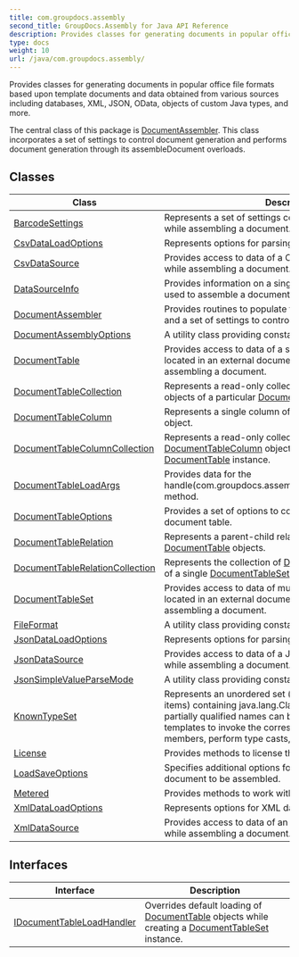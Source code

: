 ```yaml
---
title: com.groupdocs.assembly
second_title: GroupDocs.Assembly for Java API Reference
description: Provides classes for generating documents in popular office file formats based upon template documents and data obtained from various sources including databases XML JSON OData objects of custom Java types and more.
type: docs
weight: 10
url: /java/com.groupdocs.assembly/
---
```


Provides classes for generating documents in popular office file formats based upon template documents and data obtained from various sources including databases, XML, JSON, OData, objects of custom Java types, and more.

The central class of this package is [DocumentAssembler](../../com.groupdocs.assembly/documentassembler). This class incorporates a set of settings to control document generation and performs document generation through its  assembleDocument  overloads.


## Classes

| Class | Description |
| --- | --- |
| [BarcodeSettings](../com.groupdocs.assembly/barcodesettings) | Represents a set of settings controlling barcode generation while assembling a document. |
| [CsvDataLoadOptions](../com.groupdocs.assembly/csvdataloadoptions) | Represents options for parsing CSV data. |
| [CsvDataSource](../com.groupdocs.assembly/csvdatasource) | Provides access to data of a CSV file or stream to be used while assembling a document. |
| [DataSourceInfo](../com.groupdocs.assembly/datasourceinfo) | Provides information on a single data source object to be used to assemble a document from a template. |
| [DocumentAssembler](../com.groupdocs.assembly/documentassembler) | Provides routines to populate template documents with data and a set of settings to control these routines. |
| [DocumentAssemblyOptions](../com.groupdocs.assembly/documentassemblyoptions) | A utility class providing constants. |
| [DocumentTable](../com.groupdocs.assembly/documenttable) | Provides access to data of a single table (or spreadsheet) located in an external document to be used while assembling a document. |
| [DocumentTableCollection](../com.groupdocs.assembly/documenttablecollection) | Represents a read-only collection of [DocumentTable](../com.groupdocs.assembly/documenttable) objects of a particular [DocumentTableSet](../com.groupdocs.assembly/documenttableset) instance. |
| [DocumentTableColumn](../com.groupdocs.assembly/documenttablecolumn) | Represents a single column of a particular [DocumentTable](../com.groupdocs.assembly/documenttable) object. |
| [DocumentTableColumnCollection](../com.groupdocs.assembly/documenttablecolumncollection) | Represents a read-only collection of [DocumentTableColumn](../com.groupdocs.assembly/documenttablecolumn) objects of a particular [DocumentTable](../com.groupdocs.assembly/documenttable) instance. |
| [DocumentTableLoadArgs](../com.groupdocs.assembly/documenttableloadargs) | Provides data for the handle(com.groupdocs.assembly.DocumentTableLoadArgs) method. |
| [DocumentTableOptions](../com.groupdocs.assembly/documenttableoptions) | Provides a set of options to control extraction of data from a document table. |
| [DocumentTableRelation](../com.groupdocs.assembly/documenttablerelation) | Represents a parent-child relationship between two [DocumentTable](../com.groupdocs.assembly/documenttable) objects. |
| [DocumentTableRelationCollection](../com.groupdocs.assembly/documenttablerelationcollection) | Represents the collection of [DocumentTableRelation](../com.groupdocs.assembly/documenttablerelation) objects of a single [DocumentTableSet](../com.groupdocs.assembly/documenttableset) instance. |
| [DocumentTableSet](../com.groupdocs.assembly/documenttableset) | Provides access to data of multiple tables (or spreadsheets) located in an external document to be used while assembling a document. |
| [FileFormat](../com.groupdocs.assembly/fileformat) | A utility class providing constants. |
| [JsonDataLoadOptions](../com.groupdocs.assembly/jsondataloadoptions) | Represents options for parsing JSON data. |
| [JsonDataSource](../com.groupdocs.assembly/jsondatasource) | Provides access to data of a JSON file or stream to be used while assembling a document. |
| [JsonSimpleValueParseMode](../com.groupdocs.assembly/jsonsimplevalueparsemode) | A utility class providing constants. |
| [KnownTypeSet](../com.groupdocs.assembly/knowntypeset) | Represents an unordered set (that is, a collection of unique items) containing java.lang.Class objects which fully or partially qualified names can be used within document templates to invoke the corresponding types' static members, perform type casts, etc. |
| [License](../com.groupdocs.assembly/license) | Provides methods to license the component. |
| [LoadSaveOptions](../com.groupdocs.assembly/loadsaveoptions) | Specifies additional options for loading and saving of a document to be assembled. |
| [Metered](../com.groupdocs.assembly/metered) | Provides methods to work with metered licensing. |
| [XmlDataLoadOptions](../com.groupdocs.assembly/xmldataloadoptions) | Represents options for XML data loading. |
| [XmlDataSource](../com.groupdocs.assembly/xmldatasource) | Provides access to data of an XML file or stream to be used while assembling a document. |

## Interfaces

| Interface | Description |
| --- | --- |
| [IDocumentTableLoadHandler](../com.groupdocs.assembly/idocumenttableloadhandler) | Overrides default loading of [DocumentTable](../com.groupdocs.assembly/documenttable) objects while creating a [DocumentTableSet](../com.groupdocs.assembly/documenttableset) instance. |
